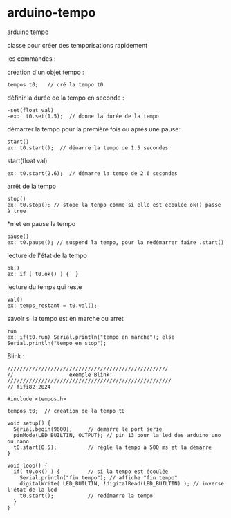 # arduino-tempo
arduino tempo


classe pour créer des temporisations rapidement

les commandes :

création d'un objet tempo :

	tempos t0;   // cré la tempo t0


définir la durée de la tempo en seconde :

	-set(float val) 
	-ex:  t0.set(1.5);  // donne la durée de la tempo


démarrer la tempo pour la première fois ou aprés une pause:

	start()
	ex: t0.start();  // démarre la tempo de 1.5 secondes


start(float val)

	ex: t0.start(2.6);  // démarre la tempo de 2.6 secondes


arrêt de la tempo

	stop()
	ex: t0.stop(); // stope la tenpo comme si elle est écoulée ok() passe à true

*met en pause la tempo

	pause()
	ex: t0.pause(); // suspend la tempo, pour la redémarrer faire .start()


lecture de l'état de la tempo

	ok()
	ex: if ( t0.ok() ) {  }


lecture du temps qui reste  

	val()
	ex: temps_restant = t0.val();


savoir si la tempo est en marche ou arret

	run
	ex: if(t0.run) Serial.println("tempo en marche"); else Serial.println("tempo en stop");
 
Blink :
	
	////////////////////////////////////////////////////
	//                  exemple Blink:
	/////////////////////////////////////////////////////
	// fifi82 2024
	
	#include <tempos.h>
	
	tempos t0;  // création de la tempo t0
	
	void setup() {
	  Serial.begin(9600);     // démarre le port série
	  pinMode(LED_BUILTIN, OUTPUT); // pin 13 pour la led des arduino uno ou nano
	  t0.start(0.5);          // règle la tempo à 500 ms et la démarre
	}
	
	void loop() {
	  if( t0.ok() ) {         // si la tempo est écoulée     
	    Serial.println("fin tempo"); // affiche "fin tempo"
	    digitalWrite( LED_BUILTIN, !digitalRead(LED_BUILTIN) ); // inverse l'état de la led
	    t0.start();           // redémarre la tempo    
	  }
	}
	
	
	
